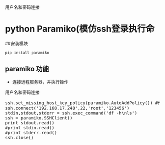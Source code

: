 用户名和密码连接

# python Paramiko(模仿ssh登录执行命

##安装模块

```pip install paramiko```


## paramiko 功能

* 连接远程服务器，并执行操作

用户名和密码连接
<pre>
ssh.set_missing_host_key_policy(paramiko.AutoAddPolicy()) #作用是允许连接不在know_hosts文件中的主机
ssh.connect('192.168.17.248',22,'root','123456')
stdin,stdout,stderr = ssh.exec_command('df -h\nls')
ssh = paramiko.SSHClient()
print stdout.read()
#print stdin.read()
#print stderr.read()
ssh.close()
</pre>
